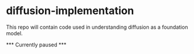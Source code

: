 # diffusion-implementation
This repo will contain code used in understanding diffusion as a foundation model.

*** Currently paused ***
